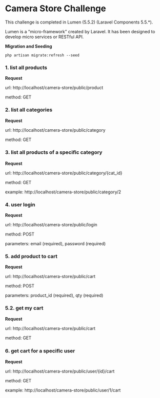 # Camera Store Challenge

This challenge is completed in Lumen (5.5.2) (Laravel Components 5.5.*).

Lumen is a “micro-framework” created by Laravel. It has been designed to develop micro services or RESTful API.

**Migration and Seeding**

``php artisan migrate:refresh --seed``

### 1. list all products

**Request**

url: http://localhost/camera-store/public/product

method: GET

### 2. list all categories 

**Request**

url: http://localhost/camera-store/public/category

method: GET

### 3. list all products of a speciﬁc category 

**Request**

url: http://localhost/camera-store/public/category/{cat_id}

method: GET

example: http://localhost/camera-store/public/category/2

### 4. user login

**Request**

url: http://localhost/camera-store/public/login

method: POST

parameters: email (required), password (required)

### 5. add product to cart

**Request**

url: http://localhost/camera-store/public/cart

method: POST

parameters: product_id (required), qty (required)

### 5.2. get my cart

**Request**

url: http://localhost/camera-store/public/cart

method: GET

### 6. get cart for a speciﬁc user 

**Request**

url: http://localhost/camera-store/public/user/{id}/cart

method: GET

example: http://localhost/camera-store/public/user/1/cart
